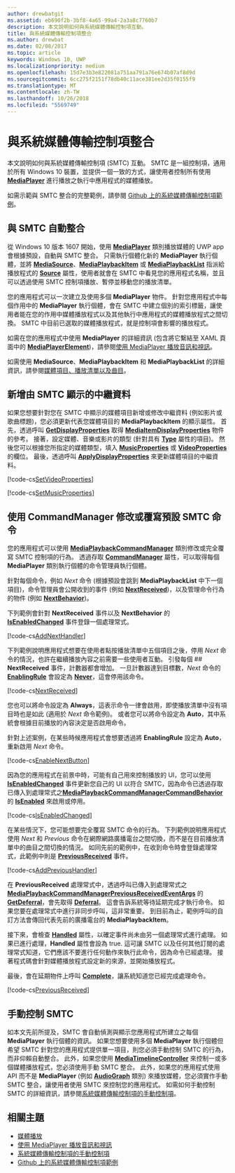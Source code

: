 ```yaml
---
author: drewbatgit
ms.assetid: eb690f2b-3bf8-4a65-99a4-2a3a8c7760b7
description: 本文說明如何與系統媒體傳輸控制項互動。
title: 與系統媒體傳輸控制項整合
ms.author: drewbat
ms.date: 02/08/2017
ms.topic: article
keywords: Windows 10, UWP
ms.localizationpriority: medium
ms.openlocfilehash: 15d7e3b3e822081a751aa791a76e674b07af8d9d
ms.sourcegitcommit: 6cc275f2151f78db40c11ace381ee2d35f0155f9
ms.translationtype: MT
ms.contentlocale: zh-TW
ms.lasthandoff: 10/26/2018
ms.locfileid: "5569749"
---
```

# <a name="integrate-with-the-system-media-transport-controls"></a>與系統媒體傳輸控制項整合

本文說明如何與系統媒體傳輸控制項 (SMTC) 互動。 SMTC 是一組控制項，通用於所有 Windows 10 裝置，並提供一個一致的方式，讓使用者控制所有使用 [**MediaPlayer**](https://msdn.microsoft.com/library/windows/apps/Windows.Media.Playback.MediaPlayer) 進行播放之執行中應用程式的媒體播放。

如需示範與 SMTC 整合的完整範例，請參閱 [Github 上的系統媒體傳輸控制項範例](https://github.com/Microsoft/Windows-universal-samples/tree/dev/Samples/SystemMediaTransportControls)。
                    
## <a name="automatic-integration-with-smtc"></a>與 SMTC 自動整合
從 Windows 10 版本 1607 開始，使用 [**MediaPlayer**](https://msdn.microsoft.com/library/windows/apps/Windows.Media.Playback.MediaPlayer) 類別播放媒體的 UWP app 會根據預設，自動與 SMTC 整合。 只需執行個體化新的 **MediaPlayer** 執行個體，並將 [**MediaSource**](https://msdn.microsoft.com/library/windows/apps/Windows.Media.Core.MediaSource)、[**MediaPlaybackItem**](https://msdn.microsoft.com/library/windows/apps/Windows.Media.Playback.MediaPlaybackItem) 或 [**MediaPlaybackList**](https://msdn.microsoft.com/library/windows/apps/Windows.Media.Playback.MediaPlaybackList) 指派給播放程式的 [**Source**](https://msdn.microsoft.com/library/windows/apps/Windows.Media.Playback.MediaPlayer.Source) 屬性，使用者就會在 SMTC 中看見您的應用程式名稱，並且可以透過使用 SMTC 控制項播放、暫停並移動您的播放清單。 

您的應用程式可以一次建立及使用多個 **MediaPlayer** 物件。 針對您應用程式中每個作用中的 **MediaPlayer** 執行個體，會在 SMTC 中建立個別的索引標籤，讓使用者能在您的作用中媒體播放程式以及其他執行中應用程式的媒體播放程式之間切換。 SMTC 中目前已選取的媒體播放程式，就是控制項會影響的播放程式。

如需在您的應用程式中使用 **MediaPlayer** 的詳細資訊 (包含將它繫結至 XAML 頁面中的 [**MediaPlayerElement**](https://msdn.microsoft.com/library/windows/apps/Windows.UI.Xaml.Controls.MediaPlayerElement))，請參閱[使用 MediaPlayer 播放音訊和視訊](play-audio-and-video-with-mediaplayer.md)。 

如需使用 **MediaSource**、**MediaPlaybackItem** 和 **MediaPlaybackList** 的詳細資訊，請參閱[媒體項目、播放清單以及曲目](media-playback-with-mediasource.md)。

## <a name="add-metadata-to-be-displayed-by-the-smtc"></a>新增由 SMTC 顯示的中繼資料
如果您想要針對您在 SMTC 中顯示的媒體項目新增或修改中繼資料 (例如影片或歌曲標題)，您必須更新代表您媒體項目的 **MediaPlaybackItem** 的顯示屬性。 首先，透過呼叫 [**GetDisplayProperties**](https://msdn.microsoft.com/library/windows/apps/Windows.Media.Playback.MediaPlaybackItem.GetDisplayProperties) 取得 [**MediaItemDisplayProperties**](https://msdn.microsoft.com/library/windows/apps/Windows.Media.Playback.MediaItemDisplayProperties) 物件的參考。 接著，設定媒體、音樂或影片的類型 (針對具有 [**Type**](https://msdn.microsoft.com/library/windows/apps/Windows.Media.Playback.MediaItemDisplayProperties.Type) 屬性的項目)。 然後您可以根據您所指定的媒體類型，填入 [**MusicProperties**](https://msdn.microsoft.com/library/windows/apps/Windows.Media.Playback.MediaItemDisplayProperties.MusicProperties) 或 [**VideoProperties**](https://msdn.microsoft.com/library/windows/apps/Windows.Media.Playback.MediaItemDisplayProperties.VideoProperties) 的欄位。 最後，透過呼叫 [**ApplyDisplayProperties**](https://msdn.microsoft.com/library/windows/apps/mt489923) 來更新媒體項目的中繼資料。

[!code-cs[SetVideoProperties](./code/MediaSource_RS1/cs/MainPage.xaml.cs#SnippetSetVideoProperties)]

[!code-cs[SetMusicProperties](./code/MediaSource_RS1/cs/MainPage.xaml.cs#SnippetSetMusicProperties)]

## <a name="use-commandmanager-to-modify-or-override-the-default-smtc-commands"></a>使用 CommandManager 修改或覆寫預設 SMTC 命令
您的應用程式可以使用 [**MediaPlaybackCommandManager**](https://msdn.microsoft.com/library/windows/apps/Windows.Media.Playback.MediaPlaybackCommandManager) 類別修改或完全覆寫 SMTC 控制項的行為。 透過存取 [**CommandManager**](https://msdn.microsoft.com/library/windows/apps/Windows.Media.Playback.MediaPlayer.CommandManager) 屬性，可以取得每個 **MediaPlayer** 類別執行個體的命令管理員執行個體。

針對每個命令，例如 *Next* 命令 (根據預設會跳到 **MediaPlaybackList** 中下一個項目)，命令管理員會公開收到的事件 (例如 [**NextReceived**](https://msdn.microsoft.com/library/windows/apps/Windows.Media.Playback.MediaPlaybackCommandManager.NextReceived))，以及管理命令行為的物件 (例如 [**NextBehavior**](https://msdn.microsoft.com/library/windows/apps/Windows.Media.Playback.MediaPlaybackCommandManager.NextBehavior))。 

下列範例會針對 **NextReceived** 事件以及 **NextBehavior** 的 [**IsEnabledChanged**](https://msdn.microsoft.com/library/windows/apps/Windows.Media.Playback.MediaPlaybackCommandManagerCommandBehavior.IsEnabledChanged) 事件登錄一個處理常式。

[!code-cs[AddNextHandler](./code/SMTC_RS1/cs/MainPage.xaml.cs#SnippetAddNextHandler)]

下列範例說明應用程式想要在使用者點按播放清單中五個項目之後，停用 *Next* 命令的情況，也許在繼續播放內容之前需要一些使用者互動。 引發每個 ## **NextReceived** 事件，計數器都會增加。 一旦計數器達到目標數，*Next* 命令的[**EnablingRule**](https://msdn.microsoft.com/library/windows/apps/Windows.Media.Playback.MediaPlaybackCommandManagerCommandBehavior.EnablingRule) 會設定為 [**Never**](https://msdn.microsoft.com/library/windows/apps/Windows.Media.Playback.MediaCommandEnablingRule)，這會停用該命令。 

[!code-cs[NextReceived](./code/SMTC_RS1/cs/MainPage.xaml.cs#SnippetNextReceived)]

您也可以將命令設定為 **Always**，這表示命令一律會啟用，即使播放清單中沒有項目時也是如此 (適用於 *Next* 命令範例)。 或者您可以將命令設定為 **Auto**，其中系統會根據目前播放的內容決定是否啟用命令。

針對上述案例，在某些時候應用程式會想要透過將 **EnablingRule** 設定為 **Auto**，重新啟用 *Next* 命令。

[!code-cs[EnableNextButton](./code/SMTC_RS1/cs/MainPage.xaml.cs#SnippetEnableNextButton)]

因為您的應用程式在前景中時，可能有自己用來控制播放的 UI，您可以使用 [**IsEnabledChanged**](https://msdn.microsoft.com/library/windows/apps/Windows.Media.Playback.MediaPlaybackCommandManagerCommandBehavior.IsEnabledChanged) 事件更新您自己的 UI 以符合 SMTC，因為命令已透過存取已傳入到處理常式之[**MediaPlaybackCommandManagerCommandBehavior**](https://msdn.microsoft.com/library/windows/apps/Windows.Media.Playback.MediaPlaybackCommandManagerCommandBehavior) 的 [**IsEnabled**](https://msdn.microsoft.com/library/windows/apps/Windows.Media.Playback.MediaPlaybackCommandManagerCommandBehavior.IsEnabled) 來啟用或停用。

[!code-cs[IsEnabledChanged](./code/SMTC_RS1/cs/MainPage.xaml.cs#SnippetIsEnabledChanged)]

在某些情況下，您可能想要完全覆寫 SMTC 命令的行為。 下列範例說明應用程式使用 *Next* 和 *Previous* 命令在網際網路廣播電台之間切換，而不是在目前播放清單中的曲目之間切換的情況。 如同先前的範例中，在收到命令時會登錄處理常式，此範例中則是 [**PreviousReceived**](https://msdn.microsoft.com/library/windows/apps/Windows.Media.Playback.MediaPlaybackCommandManager.PreviousReceived) 事件。

[!code-cs[AddPreviousHandler](./code/SMTC_RS1/cs/MainPage.xaml.cs#SnippetAddPreviousHandler)]

在 **PreviousReceived** 處理常式中，透過呼叫已傳入到處理常式之 [**MediaPlaybackCommandManagerPreviousReceivedEventArgs**](https://msdn.microsoft.com/library/windows/apps/Windows.Media.Playback.MediaPlaybackCommandManagerPreviousReceivedEventArgs) 的 [**GetDeferral**](https://msdn.microsoft.com/library/windows/apps/Windows.Media.Playback.MediaPlaybackCommandManagerPreviousReceivedEventArgs.GetDeferral)，會先取得 [**Deferral**](https://msdn.microsoft.com/library/windows/apps/Windows.Foundation.Deferral)。 這會告訴系統等待延期完成才執行命令。 如果您要在處理常式中進行非同步呼叫，這非常重要。 到目前為止，範例呼叫的自訂方法會傳回代表先前的廣播電台的 **MediaPlaybackItem**。

接下來，會檢查 [**Handled**](https://msdn.microsoft.com/library/windows/apps/Windows.Media.Playback.MediaPlaybackCommandManagerPreviousReceivedEventArgs.Handled) 屬性，以確定事件尚未由另一個處理常式進行處理。 如果已進行處理，**Handled** 屬性會設為 true. 這可讓 SMTC 以及任何其他訂閱的處理常式知道，它們應該不要進行任何動作來執行此命令，因為命令已經處理。 接著程式碼會針對媒體播放程式設定新的來源，並開始播放程式。

最後，會在延期物件上呼叫 [**Complete**](https://msdn.microsoft.com/library/windows/apps/Windows.Foundation.Deferral.Complete)，讓系統知道您已經完成處理命令。

[!code-cs[PreviousReceived](./code/SMTC_RS1/cs/MainPage.xaml.cs#SnippetPreviousReceived)]
                
## <a name="manual-control-of-the-smtc"></a>手動控制 SMTC
如本文先前所提及，SMTC 會自動偵測與顯示您應用程式所建立之每個 **MediaPlayer** 執行個體的資訊。 如果您想要使用多個 **MediaPlayer** 執行個體但希望 SMTC 針對您的應用程式提供單一項目，則您必須手動控制 SMTC 的行為，而非仰賴自動整合。 此外，如果您使用 [**MediaTimelineController**](https://msdn.microsoft.com/library/windows/apps/Windows.Media.MediaTimelineController) 來控制一或多個媒體播放程式，您必須使用手動 SMTC 整合。 此外，如果您的應用程式使用 API 而不是 **MediaPlayer** (例如 [**AudioGraph**](https://msdn.microsoft.com/library/windows/apps/Windows.Media.Audio.AudioGraph) 類別) 來播放媒體，您必須實作手動 SMTC 整合，讓使用者使用 SMTC 來控制您的應用程式。 如需如何手動控制 SMTC 的詳細資訊，請參閱[系統媒體傳輸控制項的手動控制項](system-media-transport-controls.md)。



## <a name="related-topics"></a>相關主題
* [媒體播放](media-playback.md)
* [使用 MediaPlayer 播放音訊和視訊](play-audio-and-video-with-mediaplayer.md)
* [系統媒體傳輸控制項的手動控制項](system-media-transport-controls.md)
* [Github 上的系統媒體傳輸控制項範例](https://github.com/Microsoft/Windows-universal-samples/tree/dev/Samples/SystemMediaTransportControls)
 

 




